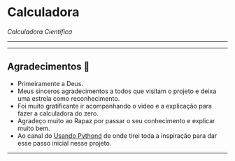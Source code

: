# Calculadora

 *Calculadora Científica*
 
***


***
## Agradecimentos :clap:

* Primeiramente a Deus. 
* Meus sinceros agradecimentos a todos que visitam o projeto e deixa uma estrela como reconhecimento.
* Foi muito gratificante ir acompanhando o video e a explicação para fazer a calculadora do zero. 
* Agradeço muito ao Rapaz por passar o seu conhecimento e explicar muito bem.
* Ao canal do [Usando Pythond](https://www.youtube.com/watch?v=XjInd_6Og0I)  de onde tirei toda a inspiração para dar esse passo inicial nesse projeto.

***
